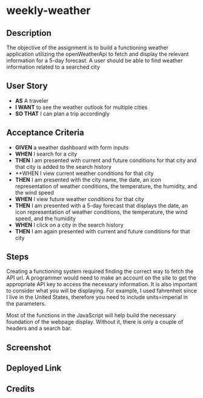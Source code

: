 # weekly-weather

## Description

The objective of the assignment is to build a functioning weather application utilizing the openWeatherApi to fetch and display the relevant information for a 5-day forecast. A user should be able to find weather information related to a searched city

## User Story

* **AS** A traveler
* **I WANT** to see the weather outlook for multiple cities
* **SO THAT** I can plan a trip accordingly

## Acceptance Criteria

* **GIVEN** a weather dashboard with form inputs
* **WHEN** I search for a city
* **THEN** I am presented with current and future conditions for that city and that city is added to the search history
* **WHEN I view current weather conditions for that city
* **THEN** I am presented with the city name, the date, an icon representation of weather conditions, the temperature, the humidity, and the wind speed
* **WHEN** I view future weather conditions for that city
* **THEN** I am presented with a 5-day forecast that displays the date, an icon representation of weather conditions, the temperature, the wind speed, and the humidity
* **WHEN** I click on a city in the search history
* **THEN** I am again presented with current and future conditions for that city

## Steps

Creating a functioning system required finding the correct way to fetch the API url. A programmer would need to make an account on the site to get the appropriate API key to access the necessary information. It is also important to consider what you will be displaying. For example, I used fahrenheit since I live in the United States, therefore you need to include units=imperial in the parameters.

Most of the functions in the JavaScript will help build the necessary foundation of the webpage display. Without it, there is only a couple of headers and a search bar. 

## Screenshot

## Deployed Link

## Credits